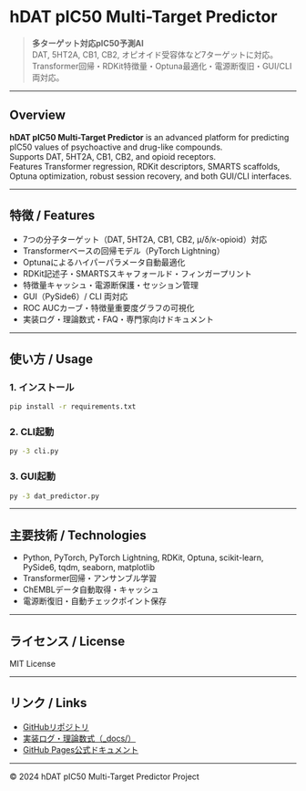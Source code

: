 # hDAT pIC50 Multi-Target Predictor

> **多ターゲット対応pIC50予測AI**  
> DAT, 5HT2A, CB1, CB2, オピオイド受容体など7ターゲットに対応。  
> Transformer回帰・RDKit特徴量・Optuna最適化・電源断復旧・GUI/CLI両対応。

---

## Overview

**hDAT pIC50 Multi-Target Predictor** is an advanced platform for predicting pIC50 values of psychoactive and drug-like compounds.  
Supports DAT, 5HT2A, CB1, CB2, and opioid receptors.  
Features Transformer regression, RDKit descriptors, SMARTS scaffolds, Optuna optimization, robust session recovery, and both GUI/CLI interfaces.

---

## 特徴 / Features

- 7つの分子ターゲット（DAT, 5HT2A, CB1, CB2, μ/δ/κ-opioid）対応
- Transformerベースの回帰モデル（PyTorch Lightning）
- Optunaによるハイパーパラメータ自動最適化
- RDKit記述子・SMARTSスキャフォールド・フィンガープリント
- 特徴量キャッシュ・電源断保護・セッション管理
- GUI（PySide6）/ CLI 両対応
- ROC AUCカーブ・特徴量重要度グラフの可視化
- 実装ログ・理論数式・FAQ・専門家向けドキュメント

---

## 使い方 / Usage

### 1. インストール

```bash
pip install -r requirements.txt
```

### 2. CLI起動

```bash
py -3 cli.py
```

### 3. GUI起動

```bash
py -3 dat_predictor.py
```

---

## 主要技術 / Technologies

- Python, PyTorch, PyTorch Lightning, RDKit, Optuna, scikit-learn, PySide6, tqdm, seaborn, matplotlib
- Transformer回帰・アンサンブル学習
- ChEMBLデータ自動取得・キャッシュ
- 電源断復旧・自動チェックポイント保存

---

## ライセンス / License

MIT License

---

## リンク / Links

- [GitHubリポジトリ](https://github.com/yourname/hDAT-pIC50-multi-target-predictor)
- [実装ログ・理論数式（_docs/）](../_docs/)
- [GitHub Pages公式ドキュメント](https://docs.github.com/en/pages/getting-started-with-github-pages/creating-a-github-pages-site)

---

© 2024 hDAT pIC50 Multi-Target Predictor Project 